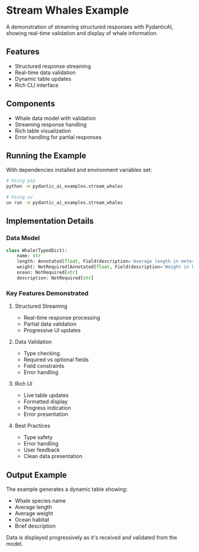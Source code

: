 # Stream Whales Example

A demonstration of streaming structured responses with PydanticAI, showing real-time validation and display of whale information.

## Features

- Structured response streaming
- Real-time data validation
- Dynamic table updates
- Rich CLI interface

## Components

- Whale data model with validation
- Streaming response handling
- Rich table visualization
- Error handling for partial responses

## Running the Example

With dependencies installed and environment variables set:

```bash
# Using pip
python -m pydantic_ai_examples.stream_whales

# Using uv
uv run -m pydantic_ai_examples.stream_whales
```

## Implementation Details

### Data Model
```python
class Whale(TypedDict):
    name: str
    length: Annotated[float, Field(description='Average length in meters')]
    weight: NotRequired[Annotated[float, Field(description='Weight in kg')]]
    ocean: NotRequired[str]
    description: NotRequired[str]
```

### Key Features Demonstrated

1. Structured Streaming
   - Real-time response processing
   - Partial data validation
   - Progressive UI updates

2. Data Validation
   - Type checking
   - Required vs optional fields
   - Field constraints
   - Error handling

3. Rich UI
   - Live table updates
   - Formatted display
   - Progress indication
   - Error presentation

4. Best Practices
   - Type safety
   - Error handling
   - User feedback
   - Clean data presentation

## Output Example

The example generates a dynamic table showing:
- Whale species name
- Average length
- Average weight
- Ocean habitat
- Brief description

Data is displayed progressively as it's received and validated from the model.